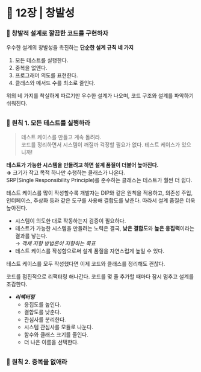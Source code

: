# 🧷 12장 | 창발성

### 📘 창발적 설계로 깔끔한 코드를 구현하자

우수한 설계의 창발성을 촉진하는 **단순한 설계 규칙 네 가지**

1. 모든 테스트를 실행한다.
2. 중복을 없앤다.
3. 프로그래머 의도를 표현한다.
4. 클래스와 메서드 수를 최소로 줄인다.

위의 네 가지를 착실하게 따르기만 우수한 설계가 나오며, 코드 구조와 설계를 파악하기 쉬워진다.

##

### 📘 원칙 1. 모든 테스트를 실행하라

> 테스트 케이스를 만들고 계속 돌려라.  
코드를 정리하면서 시스템이 깨질까 걱정할 필요가 없다. 테스트 케이스가 있으니까!

**테스트가 가능한 시스템을 만들려고 하면 설계 품질이 더불어 높아진다.  
→** 크기가 작고 목적 하나만 수행하는 클래스가 나온다.  
SRP(Single Responsibility Principle)를 준수하는 클래스는 테스트가 훨씬 더 쉽다.

테스트 케이스를 많이 작성할수록 개발자는 DIP와 같은 원칙을 적용하고, 의존성 주입, 인터페이스, 추상화 등과 같은 도구를 사용해 결합도를 낮춘다. 따라서 설계 품질은 더욱 높아진다.

- 시스템이 의도한 대로 작동하는지 검증이 필요하다.
- 테스트가 가능한 시스템을 만들려는 노력은 결국, **낮은 결합도**와 **높은 응집력**이라는 결과를 낳는다.  
→ *객체 지향 방법론이 지향하는 목표*
- 테스트 케이스를 작성함으로써 설계 품질을 자연스럽게 높일 수 있다.

테스트 케이스를 모두 작성했다면 이제 코드와 클래스를 정리해도 괜찮다.

코드를 점진적으로 리팩터링 해나간다. 코드를 몇 줄 추가할 때마다 잠시 멈추고 설계를 조감한다.

- ***리팩터링***  
  - 응집도를 높인다.  
  - 결합도를 낮춘다.  
  - 관심사를 분리한다.  
  - 시스템 관심사를 모듈로 나눈다.  
  - 함수와 클래스 크기를 줄인다.  
  - 더 나은 이름을 선택한다.

##

### 📘 원칙 2. 중복을 없애라
